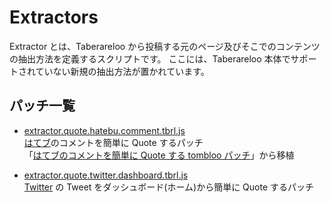 # Extractors

Extractor とは、Taberareloo から投稿する元のページ及びそこでのコンテンツの抽出方法を定義するスクリプトです。
ここには、Taberareloo 本体でサポートされていない新規の抽出方法が置かれています。

## パッチ一覧

* [extractor.quote.hatebu.comment.tbrl.js](https://raw.github.com/YungSang/patches-for-taberareloo/master/extractors/extractor.quote.hatebu.comment.tbrl.js)  
	[はてブ](http://b.hatena.ne.jp)のコメントを簡単に Quote するパッチ  
	「[はてブのコメントを簡単に Quote する tombloo パッチ](https://gist.github.com/saitamanodoruji/4263416)」から移植

* [extractor.quote.twitter.dashboard.tbrl.js](https://raw.github.com/YungSang/patches-for-taberareloo/master/extractors/extractor.quote.twitter.dashboard.tbrl.js)  
	[Twitter](https://twitter.com/) の Tweet をダッシュボード(ホーム)から簡単に Quote するパッチ  

